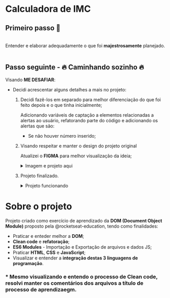 # Calculadora de IMC

## Primeiro passo 🚀
<br/>
Entender e elaborar adequadamente o que foi <strong>majestrosamente</strong> planejado.
<br/>
<br/>

## Passo seguinte - 🔥 Caminhando sozinho 🔥

Visando <strong>ME DESAFIAR</strong>:

- Decidi acrescentar alguns detalhes a mais no projeto:

  1. Decidi fazê-los em separado para melhor diferenciação do que foi feito depois e o que tinha inicialmente;

     Adicionando variáveis de captação a elementos relacionadas a alertas ao usuário, refatorando parte do código e adicionando os alertas que são:

     - Se não houver número inserido;

  2. Visando respeitar e manter o design do projeto original
    
      Atualizei o <strong>FIGMA</strong> para melhor visualização da ideia;

     <details>

       <summary>Imagem e projeto aqui</summary>
       <br/>
       <a href="https://www.figma.com/file/xNpcDC3rDgTNRURre2IhpO/IMC---C%C3%A1lculo?node-id=123%3A100" target="_blank"><img src="https://github.com/VMPILUSTRA/Calculo_IMC/blob/main/FIGMA-final.png" width=450px/></a>

     </details>

  3. Projeto finalizado.
     <details>

       <summary>Projeto funcionando</summary>
       <br/>
       <a href="" target="_blank">Calcule seu IMC</a>

     </details>
 
 # Sobre o projeto

Projeto criado como exercício de aprendizado da <strong>DOM (Document Object Module)</strong> proposto pela @rocketseat-education, tendo como finalidades:  

  <ul>
    <li>Praticar e enteder melhor a <strong>DOM</strong>;</li>
    <li><strong>Clean code</strong> e <strong>refatoração</strong>;</li>
    <li><strong>ES6 Modules</strong> - Importação e Exportação de arquivos e dados JS;</li>
    <li>Praticar <strong>HTML</strong>, <strong>CSS</strong> e <strong>JavaScript</strong>;</li>
    <li>Visualizar e entender a <strong>integração destas 3 linguagens de programação</strong>.</li>
  </ul>

### * Mesmo visualizando e entendo o processo de Clean code, resolvi manter os comentários dos arquivos a título de <strong>processo de aprendizaegm</strong>.

